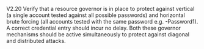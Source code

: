 V2.20 Verify that a resource governor is in place to protect against vertical (a single account tested against all possible passwords) and horizontal brute forcing (all accounts tested with the same password e.g. -Password1). A correct credential entry should incur no delay. Both these governor mechanisms should be active simultaneously to protect against diagonal and distributed attacks.